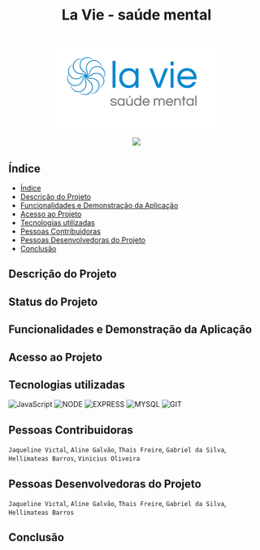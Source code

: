 <h1 align="center"> La Vie - saúde mental</h1>

<h1 align="center"><img src="./src/doc/img/logoDaLaVie.png" align=center></h1>


<p align="center"><img src="http://img.shields.io/static/v1?label=STATUS&message=EM%20DESENVOLVIMENTO&color=GREEN&style=for-the-badge"</p>
  
  ## Índice

* [Índice](#índice)
* [Descrição do Projeto](#descrição-do-projeto)
* [Funcionalidades e Demonstração da Aplicação](#funcionalidades-e-demonstração-da-aplicação)
* [Acesso ao Projeto](#acesso-ao-projeto)
* [Tecnologias utilizadas](#tecnologias-utilizadas)
* [Pessoas Contribuidoras](#pessoas-contribuidoras)
* [Pessoas Desenvolvedoras do Projeto](#pessoas-desenvolvedoras-do-projeto)
* [Conclusão](#conclusão)



## Descrição do Projeto

## Status do Projeto

## Funcionalidades e Demonstração da Aplicação

## Acesso ao Projeto

## Tecnologias utilizadas
  
  ![JavaScript](https://img.shields.io/badge/JavaScript-F7DF1E?style=for-the-badge&logo=javascript&logoColor=black)
  ![NODE](https://img.shields.io/badge/Node.js-43853D?style=for-the-badge&logo=node.js&logoColor=white)
  ![EXPRESS](https://img.shields.io/badge/Express.js-404D59?style=for-the-badge)
  ![MYSQL](https://img.shields.io/badge/MySQL-00000F?style=for-the-badge&logo=mysql&logoColor=white)
  ![GIT](https://img.shields.io/badge/Git-E34F26?style=for-the-badge&logo=git&logoColor=white)
  

## Pessoas Contribuidoras
  
 ` Jaqueline Victal `,  ` Aline Galvão `,   ` Thais Freire `,  ` Gabriel da Silva `,  ` Hellimateas Barros `, `Vinicius Oliveira`

## Pessoas Desenvolvedoras do Projeto

   ` Jaqueline Victal `,  ` Aline Galvão `,   ` Thais Freire `,  ` Gabriel da Silva `,  ` Hellimateas Barros `
  
  
## Conclusão
